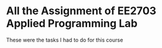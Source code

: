 # All the Assignment of EE2703 Applied Programming Lab

These were the tasks I had to do for this course
